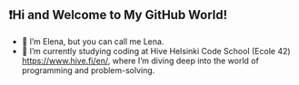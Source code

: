 ## ❗Hi and Welcome to My GitHub World!

- 🙋 I’m Elena, but you can call me Lena.
- 🎒 I’m currently studying coding at Hive Helsinki Code School (Ecole 42) https://www.hive.fi/en/, where I’m diving deep into the world of programming and problem-solving.





<!--
**lenkras/lenkras** is a ✨ _special_ ✨ repository because its `README.md` (this file) appears on your GitHub profile.

Here are some ideas to get you started:

- 🔭 I’m currently working on ...
- 🌱 I’m currently learning ...
- 👯 I’m looking to collaborate on ...
- 🤔 I’m looking for help with ...
- 💬 Ask me about ...
- 📫 How to reach me: ...
- 😄 Pronouns: ...
- ⚡ Fun fact: ...
-->
